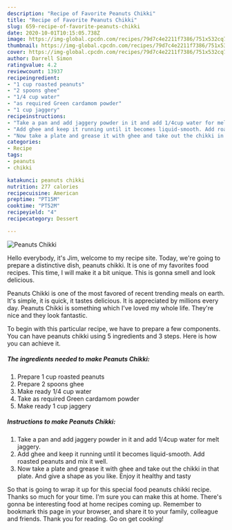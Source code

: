 ```yaml
---
description: "Recipe of Favorite Peanuts Chikki"
title: "Recipe of Favorite Peanuts Chikki"
slug: 659-recipe-of-favorite-peanuts-chikki
date: 2020-10-01T10:15:05.738Z
image: https://img-global.cpcdn.com/recipes/79d7c4e2211f7386/751x532cq70/peanuts-chikki-recipe-main-photo.jpg
thumbnail: https://img-global.cpcdn.com/recipes/79d7c4e2211f7386/751x532cq70/peanuts-chikki-recipe-main-photo.jpg
cover: https://img-global.cpcdn.com/recipes/79d7c4e2211f7386/751x532cq70/peanuts-chikki-recipe-main-photo.jpg
author: Darrell Simon
ratingvalue: 4.2
reviewcount: 13937
recipeingredient:
- "1 cup roasted peanuts"
- "2 spoons ghee"
- "1/4 cup water"
- "as required Green cardamom powder"
- "1 cup jaggery"
recipeinstructions:
- "Take a pan and add jaggery powder in it and add 1/4cup water for melt jaggery."
- "Add ghee and keep it running until it becomes liquid-smooth. Add roasted peanuts and mix it well."
- "Now take a plate and grease it with ghee and take out the chikki in that plate. And give a shape as you like. Enjoy it healthy and tasty"
categories:
- Recipe
tags:
- peanuts
- chikki

katakunci: peanuts chikki 
nutrition: 277 calories
recipecuisine: American
preptime: "PT15M"
cooktime: "PT52M"
recipeyield: "4"
recipecategory: Dessert

---
```



![Peanuts Chikki](https://img-global.cpcdn.com/recipes/79d7c4e2211f7386/751x532cq70/peanuts-chikki-recipe-main-photo.jpg)

Hello everybody, it's Jim, welcome to my recipe site. Today, we're going to prepare a distinctive dish, peanuts chikki. It is one of my favorites food recipes. This time, I will make it a bit unique. This is gonna smell and look delicious.



Peanuts Chikki is one of the most favored of recent trending meals on earth. It's simple, it is quick, it tastes delicious. It is appreciated by millions every day. Peanuts Chikki is something which I've loved my whole life. They're nice and they look fantastic.


To begin with this particular recipe, we have to prepare a few components. You can have peanuts chikki using 5 ingredients and 3 steps. Here is how you can achieve it.

<!--inarticleads1-->

##### The ingredients needed to make Peanuts Chikki:

1. Prepare 1 cup roasted peanuts
1. Prepare 2 spoons ghee
1. Make ready 1/4 cup water
1. Take as required Green cardamom powder
1. Make ready 1 cup jaggery




<!--inarticleads2-->

##### Instructions to make Peanuts Chikki:

1. Take a pan and add jaggery powder in it and add 1/4cup water for melt jaggery.
1. Add ghee and keep it running until it becomes liquid-smooth. Add roasted peanuts and mix it well.
1. Now take a plate and grease it with ghee and take out the chikki in that plate. And give a shape as you like. Enjoy it healthy and tasty




So that is going to wrap it up for this special food peanuts chikki recipe. Thanks so much for your time. I'm sure you can make this at home. There's gonna be interesting food at home recipes coming up. Remember to bookmark this page in your browser, and share it to your family, colleague and friends. Thank you for reading. Go on get cooking!
